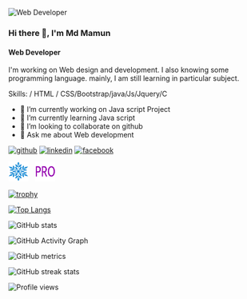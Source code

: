 ![Web Developer](https://media.licdn.com/dms/image/D5616AQFXDN7TMTzNvQ/profile-displaybackgroundimage-shrink_350_1400/0/1689699185424?e=1702512000&v=beta&t=27P-4yvbI-XAvvaIkqbwpLXa2BD8vbmjLAs4UhnzCQk)


### Hi there 👋, I'm Md Mamun
#### Web Developer

I'm working on Web design and development. I also knowing some programming language. mainly, I am still learning in particular subject.

Skills:  / HTML / CSS/Bootstrap/java/Js/Jquery/C

- 🔭 I’m currently working on Java script Project 
- 🌱 I’m currently learning Java script
- 👯 I’m looking to collaborate on github 
- 💬 Ask me about Web development 


[<img src='https://cdn.jsdelivr.net/npm/simple-icons@3.0.1/icons/github.svg' alt='github' height='40'>](https://github.com/mdmamun05)  [<img src='https://cdn.jsdelivr.net/npm/simple-icons@3.0.1/icons/linkedin.svg' alt='linkedin' height='40'>](https://www.linkedin.com/in/md-mamun-526556237/)  [<img src='https://cdn.jsdelivr.net/npm/simple-icons@3.0.1/icons/facebook.svg' alt='facebook' height='40'>](https://www.facebook.com/profile.php?id=100010194271385)  

<a href='https://archiveprogram.github.com/'><img src='https://raw.githubusercontent.com/acervenky/animated-github-badges/master/assets/acbadge.gif' width='40' height='40'></a> <a href='https://github.com/pricing'><img src='https://raw.githubusercontent.com/acervenky/animated-github-badges/master/assets/pro.gif' width='40' height='40'></a> 

[![trophy](https://github-profile-trophy.vercel.app/?username=mdmamun05)](https://github.com/ryo-ma/github-profile-trophy)

[![Top Langs](https://github-readme-stats.vercel.app/api/top-langs/?username=mdmamun05)](https://github.com/anuraghazra/github-readme-stats)

![GitHub stats](https://github-readme-stats.vercel.app/api?username=mdmamun05&show_icons=true)  

![GitHub Activity Graph](https://activity-graph.herokuapp.com/graph?username=mdmamun05)  

![GitHub metrics](https://metrics.lecoq.io/mdmamun05)  

![GitHub streak stats](https://streak-stats.demolab.com/?user=mdmamun05)  

![Profile views](https://gpvc.arturio.dev/mdmamun05)  
